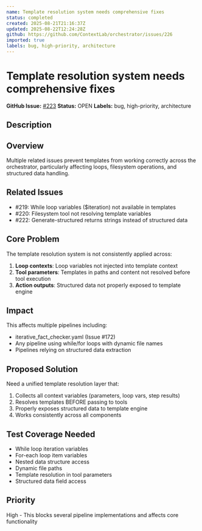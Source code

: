 ```yaml
---
name: Template resolution system needs comprehensive fixes
status: completed
created: 2025-08-21T21:16:37Z
updated: 2025-08-22T12:24:28Z
github: https://github.com/ContextLab/orchestrator/issues/226
imported: true
labels: bug, high-priority, architecture
---
```


# Template resolution system needs comprehensive fixes

**GitHub Issue:** [#223](https://github.com/ContextLab/orchestrator/issues/223)
**Status:** OPEN
**Labels:** bug, high-priority, architecture

## Description

## Overview
Multiple related issues prevent templates from working correctly across the orchestrator, particularly affecting loops, filesystem operations, and structured data handling.

## Related Issues
- #219: While loop variables ($iteration) not available in templates
- #220: Filesystem tool not resolving template variables  
- #222: Generate-structured returns strings instead of structured data

## Core Problem
The template resolution system is not consistently applied across:
1. **Loop contexts**: Loop variables not injected into template context
2. **Tool parameters**: Templates in paths and content not resolved before tool execution
3. **Action outputs**: Structured data not properly exposed to template engine

## Impact
This affects multiple pipelines including:
- iterative_fact_checker.yaml (Issue #172)
- Any pipeline using while/for loops with dynamic file names
- Pipelines relying on structured data extraction

## Proposed Solution
Need a unified template resolution layer that:
1. Collects all context variables (parameters, loop vars, step results)
2. Resolves templates BEFORE passing to tools
3. Properly exposes structured data to template engine
4. Works consistently across all components

## Test Coverage Needed
- While loop iteration variables
- For-each loop item variables
- Nested data structure access
- Dynamic file paths
- Template resolution in tool parameters
- Structured data field access

## Priority
High - This blocks several pipeline implementations and affects core functionality